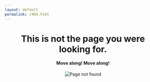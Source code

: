 ```yaml
---
layout: default
permalink: /404.html
---
```


<header id="section-intro" class="default-padding bg-portfolio-list">
  <div class="container">
    <div class="row justify-content-center align-items-center">
      <div class="col-sm-8">
        <h1 class="mb-3">This is not the page you were looking for.</h1>
        <h4>Move along! Move along!</h4>
      </div>
      <div class="col-sm-4">
        <img class="img-fluid" src="{{ site.data.webpack['stormtrooper.png'] }}" alt="Page not found">
      </div>
    </div>
  </div>
</header>
